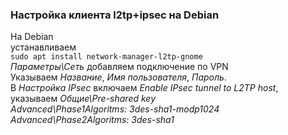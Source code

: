 ### Настройка клиента l2tp+ipsec на Debian  
На Debian  
устанавливаем  
```sudo apt install network-manager-l2tp-gnome```  
*Параметры\Сеть* добавляем подключение по VPN  
Указываем *Название*, *Имя пользователя*, *Пароль*.  
В *Настройка IPsec* включаем *Enable IPsec tunnel to L2TP host*, 
указываем *Общие\Pre-shared key*  
*Advanced\Phase1Algoritms:* _3des-sha1-modp1024_  
*Advanced\Phase2Algoritms:* _3des-sha1_  
